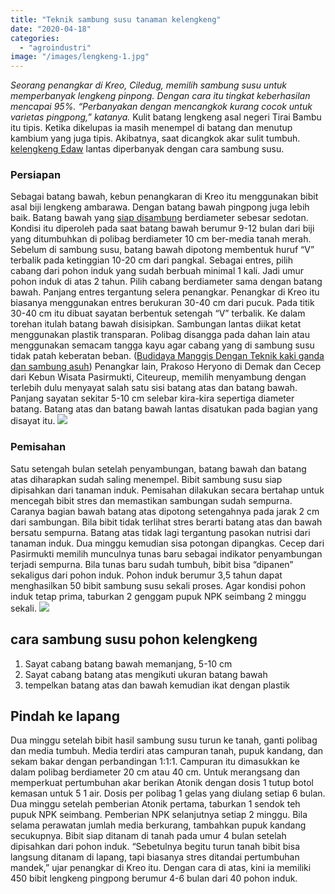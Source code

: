 ```yaml
---
title: "Teknik sambung susu tanaman kelengkeng"
date: "2020-04-18"
categories: 
  - "agroindustri"
image: "/images/lengkeng-1.jpg"
---
```


_Seorang penangkar di Kreo, Ciledug, memilih sambung susu untuk memperbanyak lengkeng pinpong. Dengan cara itu tingkat keberhasilan mencapai 95%. “Perbanyakan dengan mencangkok kurang cocok untuk varietas pingpong,” katanya._ Kulit batang lengkeng asal negeri Tirai Bambu itu tipis. Ketika dikelupas ia masih menempel di batang dan menutup kambium yang juga tipis. Akibatnya, saat dicangkok akar sulit tumbuh. [kelengkeng Edaw](http://localhost/mitra/kelebihan-kelengkeng-itoh-edaw.html) lantas diperbanyak dengan cara sambung susu.

### Persiapan

Sebagai batang bawah, kebun penangkaran di Kreo itu menggunakan bibit asal biji lengkeng ambarawa. Dengan batang bawah pingpong juga lebih baik. Batang bawah yang [siap disambung](http://localhost/mitra/bibit-buah-naga-kuning-hasil-pembiakan.html) berdiameter sebesar sedotan. Kondisi itu diperoleh pada saat batang bawah berumur 9-12 bulan dari biji yang ditumbuhkan di polibag berdiameter 10 cm ber-media tanah merah. Sebelum di sambung susu, batang bawah dipotong membentuk huruf “V” terbalik pada ketinggian 10-20 cm dari pangkal. Sebagai entres, pilih cabang dari pohon induk yang sudah berbuah minimal 1 kali. Jadi umur pohon induk di atas 2 tahun. Pilih cabang berdiameter sama dengan batang bawah. Panjang entres tergantung selera penangkar. Penangkar di Kreo itu biasanya menggunakan entres berukuran 30-40 cm dari pucuk. Pada titik 30-40 cm itu dibuat sayatan berbentuk setengah “V” terbalik. Ke dalam torehan itulah batang bawah disisipkan. Sambungan lantas diikat ketat menggunakan plastik transparan. Polibag disangga pada dahan lain atau menggunakan semacam tangga kayu agar cabang yang di sambung susu tidak patah keberatan beban. ([Budidaya Manggis Dengan Teknik kaki ganda dan sambung asuh](http://localhost/mitra/budidaya-manggis-dengan-teknik-kaki.html)) Penangkar lain, Prakoso Heryono di Demak dan Cecep dari Kebun Wisata Pasirmukti, Citeureup, memilih menyambung dengan terlebih dulu menyayat salah satu sisi batang atas dan batang bawah. Panjang sayatan sekitar 5-10 cm selebar kira-kira sepertiga diameter batang. Batang atas dan batang bawah lantas disatukan pada bagian yang disayat itu. [![](/images/lengkeng.jpg)](http://localhost/mitra/wp-content/uploads/2020/04/lengkeng.jpg)

### Pemisahan

Satu setengah bulan setelah penyambungan, batang bawah dan batang atas diharapkan sudah saling menempel. Bibit sambung susu siap dipisahkan dari tanaman induk. Pemisahan dilakukan secara bertahap untuk mencegah bibit stres dan memastikan sambungan sudah sempurna. Caranya bagian bawah batang atas dipotong setengahnya pada jarak 2 cm dari sambungan. Bila bibit tidak terlihat stres berarti batang atas dan bawah bersatu sempurna. Batang atas tidak lagi tergantung pasokan nutrisi dari tanaman induk. Dua minggu kemudian sisa potongan dipangkas. Cecep dari Pasirmukti memilih munculnya tunas baru sebagai indikator penyambungan terjadi sempurna. Bila tunas baru sudah tumbuh, bibit bisa “dipanen” sekaligus dari pohon induk. Pohon induk berumur 3,5 tahun dapat menghasilkan 50 bibit sambung susu sekali proses. Agar kondisi pohon induk tetap prima, taburkan 2 genggam pupuk NPK seimbang 2 minggu sekali. [![](/images/sambung-susu.jpg)](http://localhost/mitra/wp-content/uploads/2020/04/sambung-susu.jpg)

## cara sambung susu pohon kelengkeng

1. Sayat cabang batang bawah memanjang, 5-10 cm
2. Sayat cabang batang atas mengikuti ukuran batang bawah
3. tempelkan batang atas dan bawah kemudian ikat dengan plastik

## Pindah ke lapang

Dua minggu setelah bibit hasil sambung susu turun ke tanah, ganti polibag dan media tumbuh. Media terdiri atas campuran tanah, pupuk kandang, dan sekam bakar dengan perbandingan 1:1:1. Campuran itu dimasukkan ke dalam polibag berdiameter 20 cm atau 40 cm. Untuk merangsang dan memperkuat pertumbuhan akar berikan Atonik dengan dosis 1 tutup botol kemasan untuk 5 1 air. Dosis per polibag 1 gelas yang diulang setiap 6 bulan. Dua minggu setelah pemberian Atonik pertama, taburkan 1 sendok teh pupuk NPK seimbang. Pemberian NPK selanjutnya setiap 2 minggu. Bila selama perawatan jumlah media berkurang, tambahkan pupuk kandang secukupnya. Bibit siap ditanam di tanah pada umur 4 bulan setelah dipisahkan dari pohon induk. “Sebetulnya begitu turun tanah bibit bisa langsung ditanam di lapang, tapi biasanya stres ditandai pertumbuhan mandek,” ujar penangkar di Kreo itu. Dengan cara di atas, kini ia memiliki 450 bibit lengkeng pingpong berumur 4-6 bulan dari 40 pohon induk.
